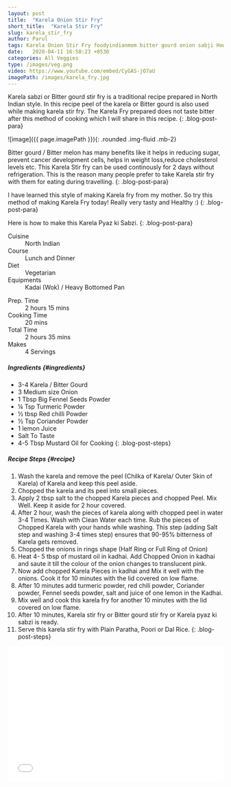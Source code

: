 ```yaml
---
layout: post
title:  "Karela Onion Stir Fry"
short_title:  "Karela Stir Fry"
slug: karela_stir_fry
author: Parul
tags: Karela Onion Stir Fry foodyindianmom bitter gourd onion sabji HowToCook Bitter gourd /karela No Bitterness store easily vegan indian recipes healthy nutritous high diabeties beneficial health benefits bitter gourd
date:   2020-04-11 16:58:23 +0530
categories: All Veggies 
type: /images/veg.png
video: https://www.youtube.com/embed/CyGAS-jO7aU
imagePath: /images/karela_fry.jpg
---
```


Karela sabzi or Bitter gourd stir fry is a traditional recipe prepared in North Indian style. In this recipe peel of the karela or Bitter gourd is also used while making karela stir fry. The Karela Fry prepared does not taste bitter after this method of cooking which I will share in this recipe.
{: .blog-post-para}

![image]({{ page.imagePath }}){: .rounded .img-fluid .mb-2}


Bitter gourd / Bitter melon has many benefits like it helps in reducing sugar, prevent cancer development cells, helps in weight loss,reduce cholesterol levels etc. This Karela Stir fry can be used continously for 2 days without refrigeration. This is the reason many people prefer to take Karela stir fry with them for eating  during travelling.
{: .blog-post-para}


I have learned this style of making Karela fry from my mother. So try this method of making Karela Fry today! Really very tasty and Healthy :)
{: .blog-post-para}


Here is how to make this Karela Pyaz ki Sabzi.
{: .blog-post-para}

<div class="row">
    <div class="col-md-6">
        <dl class="row">
            <dt class="col-sm-4">Cuisine</dt><dd class="col-sm-7">North Indian</dd>
            <dt class="col-sm-4">Course</dt><dd class="col-sm-7">Lunch and Dinner</dd>
            <dt class="col-sm-4">Diet</dt><dd class="col-sm-7">Vegetarian</dd>
            <dt class="col-sm-4">Equipments</dt><dd class="col-sm-7">Kadai (Wok) / Heavy Bottomed Pan</dd>
        </dl>
    </div>
    <div class="col-md-6">
        <dl class="row">
            <dt class="col-sm-5">Prep. Time</dt><dd class="col-sm-7">2 hours 15 mins</dd>
            <dt class="col-sm-5">Cooking Time</dt><dd class="col-sm-7">20 mins</dd>
            <dt class="col-sm-5">Total Time</dt><dd class="col-sm-7">2 hours 35 mins</dd>
            <dt class="col-sm-5">Makes</dt><dd class="col-sm-7">4 Servings</dd>
        </dl>
    </div>
</div>

##### **Ingredients** {#ingredients}
- 3-4 Karela / Bitter Gourd
- 3 Medium size Onion
- 1 Tbsp Big Fennel Seeds Powder
- ¼ Tsp Turmeric Powder
- ½ tbsp Red chilli Powder
- ½ Tsp Coriander Powder
- 1 lemon Juice
- Salt To Taste
- 4-5 Tbsp Mustard Oil for Cooking
{: .blog-post-steps}

##### **Recipe Steps** {#recipe}
1. Wash the karela and remove the peel (Chilka of Karela/ Outer Skin of Karela) of Karela and keep this peel aside.
1. Chopped the karela and its peel into small pieces.
1. Apply 2 tbsp salt to the chopped Karela pieces and chopped Peel. Mix Well. Keep it aside for 2 hour covered.
1. After 2 hour, wash the pieces of karela along with chopped peel in  water 3-4 Times. Wash with Clean Water each time. Rub the pieces of Chopped Karela with your hands while washing. This step (adding Salt step and washing 3-4 times step) ensures that 90-95% bitterness of Karela gets removed.
1. Chopped the onions in rings shape (Half Ring or Full Ring of Onion)
1. Heat 4- 5 tbsp  of mustard oil in kadhai. Add Chopped Onion in kadhai and saute it till the colour of the onion changes to translucent pink.
1. Now add chopped Karela Pieces in kadhai and Mix it well with the onions. Cook it for 10 minutes with the lid covered on low flame.
1. After 10 minutes add turmeric powder, red chili powder, Coriander powder, Fennel seeds powder, salt and juice of one lemon in the Kadhai.
1. Mix well and cook this karela fry for another 10 minutes with the lid covered on low flame.
1. After 10 minutes, Karela stir fry or Bitter gourd stir fry or Karela pyaz ki sabzi is ready.
1. Serve this karela stir fry with Plain Paratha, Poori or Dal Rice.
{: .blog-post-steps}

<div class="row" id="video">
    <div class="col-md-12">
        <div class="embed-responsive embed-responsive-16by9">
            <iframe width="100%" height="315" src="{{page.video}}" frameborder="0" allow="accelerometer; autoplay; encrypted-media; gyroscope; picture-in-picture" allowfullscreen></iframe>
        </div>
    </div>
</div>
<br>
